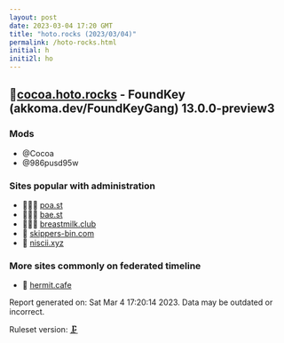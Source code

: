 ```yaml
---
layout: post
date: 2023-03-04 17:20 GMT
title: "hoto.rocks (2023/03/04)"
permalink: /hoto-rocks.html
initial: h
initi2l: ho
---
```


## 🦝[cocoa.hoto.rocks](https://cocoa.hoto.rocks) - FoundKey (akkoma.dev/FoundKeyGang) 13.0.0-preview3

### Mods
 * @Cocoa
 * @986pusd95w

### Sites popular with administration

* 🦝🧸💉 [poa.st](/poa-st.html)
* 🦝🧸💉 [bae.st](/bae-st.html)
* 🦝🧸💉 [breastmilk.club](/breastmilk-club.html)
* 🦝 [skippers-bin.com](/skippers-bin-com.html)
* 🦝 [niscii.xyz](/niscii-xyz.html)

### More sites commonly on federated timeline

* 🦝 [hermit.cafe](/hermit-cafe.html)

Report generated on: Sat Mar  4 17:20:14 2023. Data may be outdated or incorrect.

Ruleset version: [🗜](/version-clamp)
